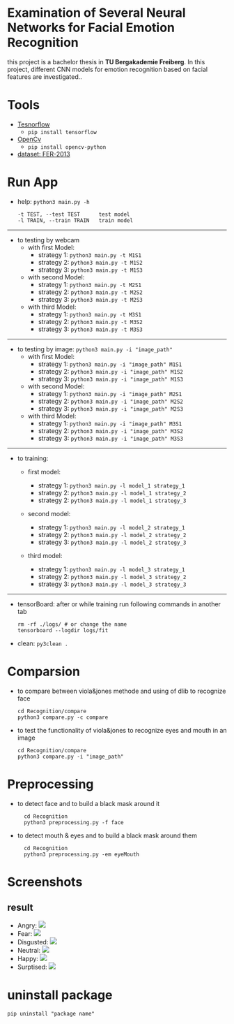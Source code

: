 # Examination of Several Neural Networks for Facial Emotion Recognition
this project is a bachelor thesis in  **TU Bergakademie Freiberg**. In this project, different CNN models for emotion recognition based on facial features are investigated..


# Tools
* [Tesnorflow](https://www.tensorflow.org/)  
  * ``` pip install tensorflow ``` 
* [OpenCv](https://docs.opencv.org/3.4/index.html)
  * ``` pip install opencv-python ``` 
* [dataset:  FER-2013](https://www.kaggle.com/datasets/msambare/fer2013?select=train)


# Run App
* help: `python3 main.py -h`

      -t TEST, --test TEST      test model
      -l TRAIN, --train TRAIN   train model
---
* to testing by webcam
  * with first Model:
    * strategy 1: `python3 main.py -t M1S1`
    * strategy 2: `python3 main.py -t M1S2`
    * strategy 3: `python3 main.py -t M1S3`
  * with second Model:
    * strategy 1: `python3 main.py -t M2S1`
    * strategy 2: `python3 main.py -t M2S2`
    * strategy 3: `python3 main.py -t M2S3`
  * with third Model:
    * strategy 1: `python3 main.py -t M3S1`
    * strategy 2: `python3 main.py -t M3S2`
    * strategy 3: `python3 main.py -t M3S3`
---
* to testing by image:  `python3 main.py -i "image_path"`
  * with first Model:
    * strategy 1: `python3 main.py -i "image_path" M1S1`
    * strategy 2: `python3 main.py -i "image_path" M1S2`
    * strategy 3: `python3 main.py -i "image_path" M1S3`
  * with second Model:
    * strategy 1: `python3 main.py -i "image_path" M2S1`
    * strategy 2: `python3 main.py -i "image_path" M2S2`
    * strategy 3: `python3 main.py -i "image_path" M2S3`
  * with third Model:
    * strategy 1: `python3 main.py -i "image_path" M3S1`
    * strategy 2: `python3 main.py -i "image_path" M3S2`
    * strategy 3: `python3 main.py -i "image_path" M3S3`
---
* to training:
  * first model:
    * strategy 1: `python3 main.py -l model_1 strategy_1 `
    * strategy 2: `python3 main.py -l model_1 strategy_2 `
    * strategy 2: `python3 main.py -l model_1 strategy_3 `

  * second model:
    * strategy 1: `python3 main.py -l model_2 strategy_1 `
    * strategy 2: `python3 main.py -l model_2 strategy_2 `
    * strategy 3: `python3 main.py -l model_2 strategy_3 `

  * third model:
    * strategy 1: `python3 main.py -l model_3 strategy_1`
    * strategy 2: `python3 main.py -l model_3 strategy_2`
    * strategy 3: `python3 main.py -l model_3 strategy_3`
---
* tensorBoard: after or while training run following commands in another tab

      rm -rf ./logs/ # or change the name 
      tensorboard --logdir logs/fit

* clean: ``` py3clean . ```

# Comparsion
* to compare between viola&jones methode and using of dlib to recognize face
        
      cd Recognition/compare
      python3 compare.py -c compare
* to test the functionality of viola&jones to recognize eyes and mouth in an image
  
      cd Recognition/compare
      python3 compare.py -i "image_path"

[//]: # (# Implementation)

[//]: # (* just call [*saveImageFromCamera&#40;&#41;*]&#40;Recognition/face/camera.py&#41; in *main.py* from class *Camera*)

[//]: # (* [Load dataset]&#40;Recognition/Emotion/help_functions.py&#41;)

[//]: # (  * **Train**: by calling *load_dataset&#40;"Recognition/archive/train/"&#41;* )

[//]: # (  * **Test**: by calling *load_dataset&#40;"Recognition/archive/test/"&#41;*)

# Preprocessing
* to detect face and to build a black mask around it
  ```
    cd Recognition
    python3 preprocessing.py -f face
  ```

* to detect mouth & eyes and to build a black mask around them
  ```
    cd Recognition
    python3 preprocessing.py -em eyeMouth
  ```

# Screenshots
## result
* Angry:
![](pictures_for_test/with_Emotion/Screenshot_An.png)
* Fear:
![](pictures_for_test/with_Emotion/Screenshot%20from%202022-12-12%2012-12-44.png)
* Disgusted:
![](pictures_for_test/with_Emotion/Screenshot%20from%202022-12-12%2012-13-09.png)
* Neutral:
![](pictures_for_test/with_Emotion/Screenshot%20from%202022-12-12%2012-14-19.png)
* Happy:
![](pictures_for_test/with_Emotion/Screenshot_Ha.png)
* Surptised:
![](pictures_for_test/with_Emotion/Screenshot_Su%20.png)

    
# uninstall package
```
pip uninstall "package name"

```
